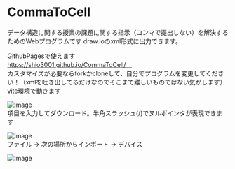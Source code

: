 # CommaToCell
データ構造に関する授業の課題に関する指示（コンマで提出しない）を解決するためのWebプログラムです
draw.ioのxml形式に出力できます。

GithubPagesで使えます</br>
https://shio3001.github.io/CommaToCell/　
</br>
カスタマイズが必要ならforkかcloneして、自分でプログラムを変更してください！（xmlを吐き出してるだけなのでそこまで難しいものではない気がします）
vite環境で動きます

![image](https://github.com/user-attachments/assets/db9f5e94-e85b-4433-a6ac-5a7d76945b4b)</br>
項目を入力してダウンロード。半角スラッシュ(/)でヌルポインタが表現できます

![image](https://github.com/user-attachments/assets/bc3770da-4015-486b-8332-fdb2b30ee571)</br>
ファイル -> 次の場所からインポート -> デバイス

![image](https://github.com/user-attachments/assets/9d41bc2d-ad8d-40bd-b957-89048f20864d)
